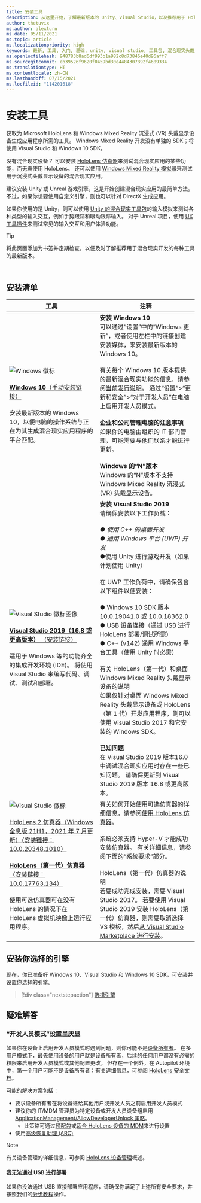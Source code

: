 ```yaml
---
title: 安装工具
description: 从这里开始，了解最新版本的 Unity、Visual Studio，以及推荐用于 HoloLens 和 VR 开发的工具。
author: thetuvix
ms.author: alexturn
ms.date: 05/11/2021
ms.topic: article
ms.localizationpriority: high
keywords: 最新, 工具, 入门, 基础, unity, visual studio, 工具包, 混合现实头戴显示设备, windows 混合现实头戴显示设备, 虚拟现实头戴显示设备, 安装, Windows, HoloLens, 仿真器, unreal, openxr
ms.openlocfilehash: 948783b8ad6df993b1a982c8d73846e40d96aff7
ms.sourcegitcommit: eb39526f9620f0459bd30e4484307892f4609334
ms.translationtype: HT
ms.contentlocale: zh-CN
ms.lasthandoff: 07/15/2021
ms.locfileid: "114201618"
---
```

# <a name="install-the-tools"></a>安装工具

获取为 Microsoft HoloLens 和 Windows Mixed Reality 沉浸式 (VR) 头戴显示设备生成应用程序所需的工具。 Windows Mixed Reality 开发没有单独的 SDK；将使用 Visual Studio 和 Windows 10 SDK。

没有混合现实设备？ 可以安装 [HoloLens 仿真器](platform-capabilities-and-apis/using-the-hololens-emulator.md)来测试混合现实应用的某些功能，而无需使用 HoloLens。 还可以使用 [Windows Mixed Reality 模拟器](platform-capabilities-and-apis/using-the-windows-mixed-reality-simulator.md)来测试用于沉浸式头戴显示设备的混合现实应用。

建议安装 Unity 或 Unreal 游戏引擎，这是开始创建混合现实应用的最简单方法。 不过，如果你想要使用自定义引擎，则也可以针对 DirectX 生成应用。

如果你使用的是 Unity，则可以使用 [Unity 的混合现实工具包](https://github.com/Microsoft/MixedRealityToolkit-Unity)的输入模拟来测试各种类型的输入交互，例如手势跟踪和眼动跟踪输入。 对于 Unreal 项目，使用 [UX 工具插件](https://github.com/microsoft/MixedReality-UXTools-Unreal)来测试常见的输入交互和用户体验功能。

>[!TIP]
>将此页面添加为书签并定期检查，以便及时了解推荐用于混合现实开发的每种工具的最新版本。

<br>

## <a name="installation-checklist"></a>安装清单

| 工具 | 注释 |
|---------|---------|
| ![Windows 徽标](images/Windows10_logo.png)<br><br><a href="https://www.microsoft.com/software-download/windows10" target="_blank">**Windows 10**（手动安装链接）</a><br><br>安装最新版本的 Windows 10，以便电脑的操作系统与正在为其生成混合现实应用程序的平台匹配。  | **安装 Windows 10** <br> 可以通过“设置”中的“Windows 更新”，或者使用左栏中的链接创建安装媒体，来安装最新版本的 Windows 10。 <br><br>有关每个 Windows 10 版本提供的最新混合现实功能的信息，请参阅[当前发行说明](/windows/mixed-reality/enthusiast-guide/release-notes-october-2018.md)。 通过“设置”>“更新和安全”>“对于开发人员”在电脑上启用开发人员模式。 <br><br> **企业和公司管理电脑的注意事项**<br>如果你的电脑由组织的 IT 部门管理，可能需要与他们联系才能进行更新。 <br><br> **Windows 的“N”版本**<br> Windows 的“N”版本不支持 Windows Mixed Reality 沉浸式 (VR) 头戴显示设备。 |
| ![Visual Studio 徽标图像](images/visualstudio_logo.png)<br><br><a href="https://visualstudio.microsoft.com/downloads/" target="_blank">**Visual Studio 2019（16.8 或更高版本）** （安装链接）</a> <br><br>适用于 Windows 等的功能齐全的集成开发环境 (IDE)。 将使用 Visual Studio 来编写代码、调试、测试和部署。 | **安装 Visual Studio 2019** <br> 请确保安装以下工作负载： <br><br>*● 使用 C++ 的桌面开发*<br>*● 通用 Windows 平台 (UWP) 开发*<br>●使用 Unity 进行游戏开发（如果计划使用 Unity）<br><br>在 UWP 工作负荷中，请确保包含以下组件以便安装：<br><br>● Windows 10 SDK 版本 10.0.19041.0 或 10.0.18362.0<br>● USB 设备连接（通过 USB 进行 HoloLens 部署/调试所需）<br>● C++ (v142) 通用 Windows 平台工具（使用 Unity 时必需）<br><br>有关 HoloLens（第一代）和桌面 Windows Mixed Reality 头戴显示设备的说明<br>如果仅针对桌面 Windows Mixed Reality 头戴显示设备或 HoloLens（第 1 代）开发应用程序，则可以使用 Visual Studio 2017 和它安装的 Windows SDK。<br><br>**已知问题**<br>在 Visual Studio 2019 版本16.0 中调试混合现实应用时存在一些已知问题。  请确保更新到 Visual Studio 2019 版本 16.8 或更高版本。 |
| ![Visual Studio 徽标](images/HoloLensIcon.jpg)<br><br><a href="https://go.microsoft.com/fwlink/?linkid=2167725" target="_blank">HoloLens 2 仿真器（Windows 全息版 21H1，2021 年 7 月更新）（安装链接：10.0.20348.1010）</a><br> <br><a href="https://go.microsoft.com/fwlink/?linkid=2065980" target="_blank">**HoloLens（第一代）仿真器**（安装链接：10.0.17763.134）</a> <br><br>使用可选仿真器可在没有 HoloLens 的情况下在 HoloLens 虚拟机映像上运行应用程序。<br> <br> | 有关如何开始使用可选仿真器的详细信息，请参阅[使用 HoloLens 仿真器](../develop/platform-capabilities-and-apis/using-the-hololens-emulator.md)。<br> <br> 系统必须支持 Hyper-V 才能成功安装仿真器。 有关详细信息，请参阅下面的“系统要求”部分。 <br> <br> HoloLens（第一代）仿真器的说明 <br>  若要成功完成安装，需要 Visual Studio 2017。 若要使用 Visual Studio 2019 安装 HoloLens（第一代）仿真器，则需要取消选择 VS 模板，然后[从 Visual Studio Marketplace 进行安装](https://marketplace.visualstudio.com/items?itemName=WindowsMixedRealityteam.WindowsMixedRealityAppTemplatesVSIX)。 |

## <a name="install-your-engine-of-choice"></a>安装你选择的引擎

现在，你已准备好 Windows 10、Visual Studio 和 Windows 10 SDK，可安装并设置你选择的引擎。

> [!div class="nextstepaction"]
> [选择引擎](choosing-an-engine.md)

## <a name="troubleshooting"></a>疑难解答

### <a name="setting-developer-mode-is-grayed-out"></a>“开发人员模式”设置呈灰显

如果你在设备上启用开发人员模式时遇到问题，则你可能不是[设备所有者](/hololens/security-adminless-os)。 在多用户模式下，最先使用设备的用户就是设备所有者，后续的任何用户都没有必需的权限来启用开发人员模式或其他配置更改。 但存在一个例外，在 Autopilot 环境中，第一个用户可能不是设备所有者；有关详细信息，可参阅 [HoloLens 安全文档](/hololens/security-adminless-os#device-owner)。

可能的解决方案包括：

* 要求设备所有者在将设备递给其他用户或开发人员之前启用开发人员模式
* 建议你的 IT/MDM 管理员为特定设备或开发人员设备组启用 [ApplicationManagement/AllowDeveloperUnlock 策略](/windows/client-management/mdm/policy-csp-applicationmanagement#applicationmanagement-allowdeveloperunlock)。
    * 此策略可通过[预配包](/hololens/hololens-provisioning)或[适合 HoloLens 设备的 MDM](/hololens/hololens-mdm-configure)来进行设置
* 使用[高级恢复助理 (ARC)](/hololens/hololens-recovery)

> [!NOTE]
> 有关设备管理的详细信息，可参阅 [HoloLens 设备管理](/hololens/hololens-csp-policy-overview)概述。

#### <a name="i-cant-deploy-over-usb"></a>我无法通过 USB 进行部署

如果你没法通过 USB 直接部署应用程序，请确保你满足了上述所有安全要求，并按照我们的[分步教程](unity/tutorials/mr-learning-base-02.md#building-your-application-to-your-hololens-2)操作。
